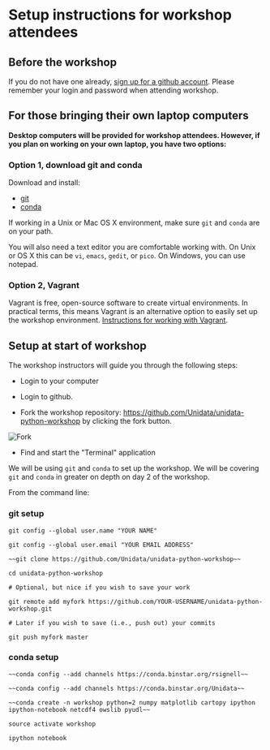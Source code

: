 # Setup instructions for workshop attendees

## Before the workshop

If you do not have one already, [sign up for a github account](https://github.com/join). Please remember your login and password when attending workshop.

## For those bringing their own laptop computers

**Desktop computers will be provided for workshop attendees. However, if you plan on working on your own laptop, you have two options:**


### Option 1, download git and conda

Download and install:

- [git](http://git-scm.com/downloads)
- [conda](http://continuum.io/downloads)

If working in a Unix or Mac OS X environment, make sure `git` and `conda` are on your path.

You will also need a text editor you are comfortable working with. On Unix or OS X this can be `vi`, `emacs`, `gedit`, or `pico`. On Windows, you can use notepad.

### Option 2, Vagrant

Vagrant is free, open-source software to create virtual environments. In practical terms, this means Vagrant is an alternative option to easily set up the workshop environment. [Instructions for working with Vagrant](https://github.com/Unidata/unidata-python-workshop/blob/master/VAGRANT_README.md).

## Setup at start of workshop

The workshop instructors will guide you through the following steps:

- Login to your computer

- Login to github.

- Fork the workshop repository: <https://github.com/Unidata/unidata-python-workshop> by clicking the fork button.

![Fork](https://github-images.s3.amazonaws.com/help/repository/fork_button.jpg)

- Find and start the "Terminal" application

We will be using `git` and `conda` to set up the workshop. We will be covering `git` and `conda` in greater on depth on day 2 of the workshop.

From the command line:

### git setup

```
git config --global user.name "YOUR NAME"

git config --global user.email "YOUR EMAIL ADDRESS"

~~git clone https://github.com/Unidata/unidata-python-workshop~~

cd unidata-python-workshop

# Optional, but nice if you wish to save your work

git remote add myfork https://github.com/YOUR-USERNAME/unidata-python-workshop.git

# Later if you wish to save (i.e., push out) your commits

git push myfork master

```

### conda setup

```
~~conda config --add channels https://conda.binstar.org/rsignell~~

~~conda config --add channels https://conda.binstar.org/Unidata~~

~~conda create -n workshop python=2 numpy matplotlib cartopy ipython ipython-notebook netcdf4 owslib pyudl~~

source activate workshop

ipython notebook
```
